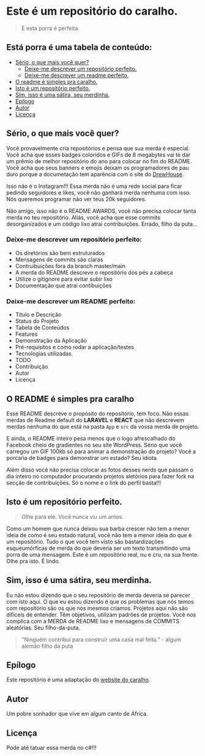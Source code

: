 # Este é um repositório do caralho. 

> E esta porra é perfeita. 

## Está porra é uma tabela de conteúdo:

* [Sério, o que mais você quer?](#sério-o-que-mais-você-quer)
    * [Deixe-me descrever um repositório perfeito.](#deixe-me-descrever-um-repositório-perfeito)
    * [Deixe-me descrever um readme perfeito.](#deixe-me-descrever-um-repositório-perfeito)
* [O readme é simples pra caralho.](#o-readme-é-simples-pra-caralho)
* [Isto é um repositório perfeito.](#isto-é-um-repositório-perfeito)
* [Sim, isso é uma sátira, seu merdinha.](#sim-isso-é-uma-sátira-seu-merdinha.)
* [Epílogo](#epílogo)
* [Autor](#autor)
* [Licença](#licença)

## Sério, o que mais você quer?

Você provavelmente cria repositórios e pensa que sua merda é especial. Você acha que esses badges coloridos e GIFs de 8 megabytes vai te dar um prêmio de melhor repositório do ano para colocar no fim do README. Você acha que seus banners e emojis deixam os programadores de pau duro porque a documetação tem aparência com o site do [DrewHouse](https://thehouseofdrew.com/). 

Isso não é o Instagram!!! Essa merda não é uma rede social para ficar pedindo seguidores e likes, você não ganhará merda nenhuma com isso. Nós queremos programar não ver teus 20k seguidores. 

Não amigo, isso não é o README AWARDS, você não precisa colocar tanta merda no teu repositório. Aliás, você acha que esse commits desorganizados e um código lixo atrai contribuições. Errado, filho da puta... 

### Deixe-me descrever um repositório perfeito:
- Os diretórios são bem estruturados
- Mensagens de commits são claras
- Contruibuições fora da branch master/main
- A merda do README descreve o repositório dos pés a cabeça
- Utilize o gitignore para evitar subir lixo
- Documentação que atrai contibuições

### Deixe-me descrever um README perfeito:
- Título e Descrição
- Status do Projeto
- Tabela de Conteúdos
- Features
- Demonstração da Aplicação
- Pré-requisitos e como rodar a aplicação/testes
- Tecnologias utilizadas
- TODO
- Contribuição
- Autor
- Licença

## O README é simples pra caralho
Esse README descreve o propósito do repositório, tem foco. Não essas merdas de Readme default do **LARAVEL** e **REACT** que não descrevem merdas nenhuma do que está na pasta `App` e `src` da vossa merda de projeto.

E ainda, o README inteiro pesa menos que o logo afrescalhado do Facebook cheio de gradientes no seu site WordPress. Sério que você carregou um GIF 100kb só para animar a demonstração do projeto? Você a porcaria de badges para demonstrar um estado? Seu idiota. 

Além disso você não precisa colocar as fotos desses nerds que passam o dia inteiro no computador procurando projetos aletórios para fazer fork na secção de contribuições. Só o nome e o link do perfil basta!!!

## Isto é um repositório perfeito. 
> Olhe para ele. Você nunca viu um antes.

Como um homem que nunca deixou sua barba crescer não tem a menor ideia de como é seu estado natural, você não tem a menor ideia do que é um repositório. Tudo o que você tem visto são bastardizações esqueumórficas de merda do que deveria ser um texto transmitindo uma porra de uma mensagem. Este é um repositório real, nu e cru, na sua frente. Olhe pra isto. É lindo.

## Sim, isso é uma sátira, seu merdinha.
Eu não estou dizendo que o seu repositório de merda deveria se parecer com isto aqui. O que eu estou dizendo é que os problemas que nós temos com repositório são os que nós mesmos criamos. Projetos aqui não são difíceis de entender. Têm objetivos, utilizam padrões de projetos. Você nos complica com a MERDA de README lixo e mensagens de COMMITS aleatórias. Seu filho-da-puta.

>"Ninguém contribui para construir uma casa mal feita." - algum alemão filho da puta

## Epílogo
Este repositório é uma adaptação do [website do caralho](https://websitedocaralho.com.br/).

## Autor
Um pobre sonhador que vive em algum canto de África. 

## Licença
Pode até tatuar essa merda no c#!!!
